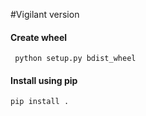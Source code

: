 #Vigilant version

#### Create wheel
``` python setup.py bdist_wheel```

#### Install using pip
```pip install .```

